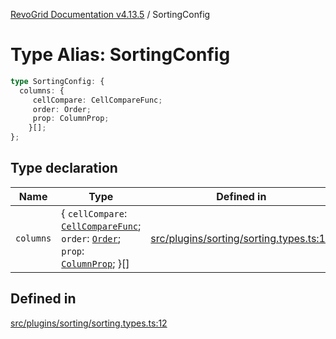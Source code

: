 [RevoGrid Documentation v4.13.5](README.md) / SortingConfig

# Type Alias: SortingConfig

```ts
type SortingConfig: {
  columns: {
     cellCompare: CellCompareFunc;
     order: Order;
     prop: ColumnProp;
    }[];
};
```

## Type declaration

| Name | Type | Defined in |
| ------ | ------ | ------ |
| `columns` | \{ `cellCompare`: [`CellCompareFunc`](TypeAlias.CellCompareFunc.md); `order`: [`Order`](TypeAlias.Order.md); `prop`: [`ColumnProp`](TypeAlias.ColumnProp.md); \}[] | [src/plugins/sorting/sorting.types.ts:13](https://github.com/revolist/revogrid/blob/f32590b4b251a55e7610f26e48cd67947bdd6441/src/plugins/sorting/sorting.types.ts#L13) |

## Defined in

[src/plugins/sorting/sorting.types.ts:12](https://github.com/revolist/revogrid/blob/f32590b4b251a55e7610f26e48cd67947bdd6441/src/plugins/sorting/sorting.types.ts#L12)
